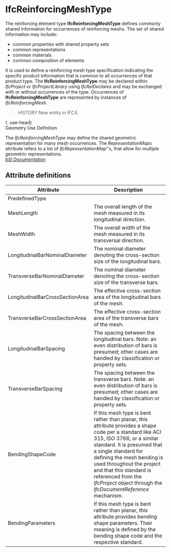 IfcReinforcingMeshType
======================
The reinforcing element type **IfcReinforcingMeshType** defines commonly
shared information for occurrences of reinforcing meshs. The set of shared
information may include:  
  
* common properties with shared property sets  
* common representations  
* common materials  
* common composition of elements  
  
It is used to define a reinforcing mesh type specification indicating the
specific product information that is common to all occurrences of that product
type. The **IfcReinforcingMeshType** may be declared within _IfcProject_ or
_IfcProjectLibrary_ using _IfcRelDeclares_ and may be exchanged with or
without occurrences of the type. Occurrences of **IfcReinforcingMeshType** are
represented by instances of _IfcReinforcingMesh_.  
  
> HISTORY  New entity in IFC4.  
  
{ .use-head}  
Geometry Use Definition  
  
The _IfcReinforcingMeshType_ may define the shared geometric representation
for many mesh occurrences. The _RepresentationMaps_ attribute refers to a list
of _IfcRepresentationMap_''s, that allow for multiple geometric
representations.  
[ _bSI
Documentation_](https://standards.buildingsmart.org/IFC/DEV/IFC4_2/FINAL/HTML/schema/ifcstructuralelementsdomain/lexical/ifcreinforcingmeshtype.htm)


Attribute definitions
---------------------
| Attribute                       | Description                                                                                                                                                                                                                                                                                                                                                         |
|---------------------------------|---------------------------------------------------------------------------------------------------------------------------------------------------------------------------------------------------------------------------------------------------------------------------------------------------------------------------------------------------------------------|
| PredefinedType                  |                                                                                                                                                                                                                                                                                                                                                                     |
| MeshLength                      | The overall length of the mesh measured in its longitudinal direction.                                                                                                                                                                                                                                                                                              |
| MeshWidth                       | The overall width of the mesh measured in its transversal direction.                                                                                                                                                                                                                                                                                                |
| LongitudinalBarNominalDiameter  | The nominal diameter denoting the cross-section size of the longitudinal bars.                                                                                                                                                                                                                                                                                      |
| TransverseBarNominalDiameter    | The nominal diameter denoting the cross-section size of the transverse bars.                                                                                                                                                                                                                                                                                        |
| LongitudinalBarCrossSectionArea | The effective cross-section area of the longitudinal bars of the mesh.                                                                                                                                                                                                                                                                                              |
| TransverseBarCrossSectionArea   | The effective cross-section area of the transverse bars of the mesh.                                                                                                                                                                                                                                                                                                |
| LongitudinalBarSpacing          | The spacing between the longitudinal bars. Note: an even distribution of bars is presumed; other cases are handled by classification or property sets.                                                                                                                                                                                                              |
| TransverseBarSpacing            | The spacing between the transverse bars. Note: an even distribution of bars is presumed; other cases are handled by classification or property sets.                                                                                                                                                                                                                |
| BendingShapeCode                | If this mesh type is bent rather than planar, this attribute provides a shape code per a standard like ACI 315, ISO 3766, or a similar standard. It is presumed that a single standard for defining the mesh bending is used throughout the project and that this standard is referenced from the _IfcProject_ object through the _IfcDocumentReference_ mechanism. |
| BendingParameters               | If this mesh type is bent rather than planar, this attribute provides bending shape parameters. Their meaning is defined by the bending shape code and the respective standard.                                                                                                                                                                                     |

